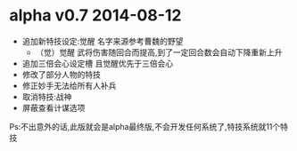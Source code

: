 # alpha v0.7 2014-08-12
  
- 追加新特技设定:觉醒 名字来源参考曹魏的野望
    - （觉）觉醒 武将伤害随回合而提高,到了一定回合数会自动下降重新上升
- 追加三倍会心设定槽 且觉醒优先于三倍会心
- 修改了部分人物的特技
- 修正妙手无法给所有人补兵
- 取消特技:战神
- 屏蔽查看计谋选项

Ps:不出意外的话,此版就会是alpha最终版,不会开发任何系统了,特技系统就11个特技